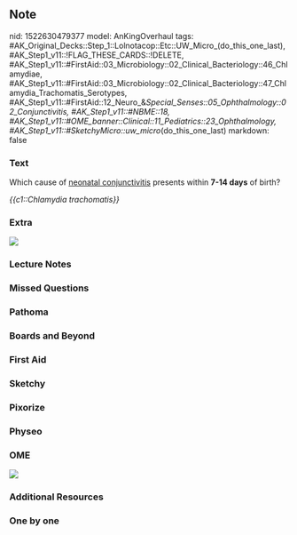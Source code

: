 ## Note
nid: 1522630479377
model: AnKingOverhaul
tags: #AK_Original_Decks::Step_1::Lolnotacop::Etc::UW_Micro_(do_this_one_last), #AK_Step1_v11::!FLAG_THESE_CARDS::!DELETE, #AK_Step1_v11::#FirstAid::03_Microbiology::02_Clinical_Bacteriology::46_Chlamydiae, #AK_Step1_v11::#FirstAid::03_Microbiology::02_Clinical_Bacteriology::47_Chlamydia_Trachomatis_Serotypes, #AK_Step1_v11::#FirstAid::12_Neuro_&_Special_Senses::05_Ophthalmology::02_Conjunctivitis, #AK_Step1_v11::#NBME::18, #AK_Step1_v11::#OME_banner::Clinical::11_Pediatrics::23_Ophthalmology, #AK_Step1_v11::#SketchyMicro::uw_micro_(do_this_one_last)
markdown: false

### Text
Which cause of <u>neonatal conjunctivitis</u> presents within
<b>7-14 days</b> of birth?
<div>
  <i>{{c1::Chlamydia trachomatis}}</i>
</div>

### Extra
<img src="paste-1198295875756.jpg">

### Lecture Notes


### Missed Questions


### Pathoma


### Boards and Beyond


### First Aid


### Sketchy


### Pixorize


### Physeo


### OME
<div class="ome-widget">
  <a href=
  "https://onlinemeded.org/spa/pediatrics/ophthalmology/acquire?ref=anki">
  <img src="_OME_AnkiFlashcards_Lesson_2.png"></a>
</div>

### Additional Resources


### One by one

